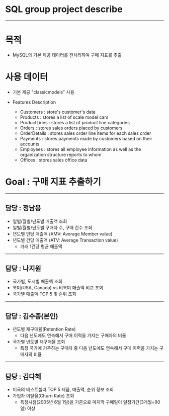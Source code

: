 # SQL group project describe
------
# 목적
- MySQL의 기본 제공 데이터를 전처리하여 구매 지표를 추출 

# 사용 데이터
- 기본 제공 "classicmodels" 사용

- Features Description
  * Customers : store's customer's data
  * Products : stores a list of scale model cars
  * ProductLines : stores a list of product line categories
  * Orders : stores sales orders placed by customers
  * OrderDetails : stores sales order line items for each sales order
  * Payments : stores payments made by customers based on their accounts
  * Employees : stores all employee information as well as the organization structure reports to whom
  * Offices : stores sales office data

 
# Goal : 구매 지표 추출하기
---
담당 : 정남용
---
* 일별/월별/년도별 매출액 조회
* 일별/월별/년도별 구매자 수, 구매 건수 조회
* 년도별 인당 매출액 (AMV: Average Member value)
* 년도별 건당 매출액 (ATV: Average Transaction value)
  * 거래 1건당 평균 매출액

---
담당 : 나지원
---
* 국가별, 도시별 매출액 조회
* 북미(USA, Canada) vs 비북미 매출액 비교 조회
* 국가별 매출액 TOP 5 및 순위 조회

---
담당 : 김수종(본인)
---
* 년도별 재구매율(Retention Rate)
  * 다음 년도에도 연속해서 구매 이력을 가지는 구매자의 비율
* 국가별 년도별 재구매율 조회
  * 특정 국가에 거주하는 구매자 중 다음 년도에도 연속해서 구매 이력을 가지는 구매자의 비율

---
담당 : 김다혜
---
* 미국의 베스트셀러 TOP 5 제품, 매출액, 순위 정보 조회
* 가입자 이탈율(Churn Rate) 조회
  * 특정시점(2005년 6월 1일)을 기준으로 마지막 구매일이 일정기간(3개월=90일) 이상



